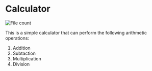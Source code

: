 # Calculator

![File count](https://img.shields.io/github/directory-file-count/swarangigaurkar/Group30_Hw1)

This is a simple calculator that can perform the following arithmetic operations:
1. Addition
2. Subtaction
3. Multiplication
4. Division
